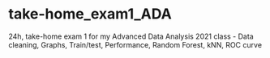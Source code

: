 # take-home_exam1_ADA
24h, take-home exam 1 for my Advanced Data Analysis 2021 class - Data cleaning, Graphs, Train/test, Performance, Random Forest, kNN, ROC curve
